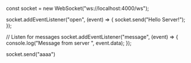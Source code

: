 
const socket = new WebSocket("ws://localhost:4000/ws");

socket.addEventListener("open", (event) => {
  socket.send("Hello Server!");
});

// Listen for messages
socket.addEventListener("message", (event) => {
  console.log("Message from server ", event.data);
});


socket.send("aaaa")